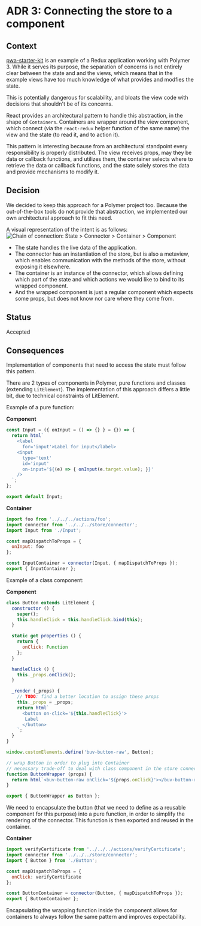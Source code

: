 # ADR 3: Connecting the store to a component

## Context
[pwa-starter-kit](https://github.com/Polymer/pwa-starter-kit) is an example of a Redux application working with Polymer 3. While it serves its purpose, the separation of concerns is not entirely clear between the state and and the views, which means that in the example views have too much knowledge of what provides and modfies the state.

This is potentially dangerous for scalability, and bloats the view code with decisions that shouldn't be of its concerns.

React provides an architectural pattern to handle this abstraction, in the shape of `Containers`. Containers are wrapper around the view component, which connect (via the `react-redux` helper function of the same name) the view and the state (to read it, and to action it). 

This pattern is interesting because from an architectural standpoint every responsibility is properly distributed. The view receives props, may they be data or callback functions, and utilizes them, the container selects where to retrieve the data or callback functions, and the state solely stores the data and provide mechanisms to modify it.
 
## Decision
We decided to keep this approach for a Polymer project too. Because the out-of-the-box tools do not provide that abstraction, we implemented our own architectural approach to fit this need.

A visual representation of the intent is as follows:
![Chain of connection: State > Connector > Container > Component](https://user-images.githubusercontent.com/12797962/41294972-a254d432-6e59-11e8-8e08-214c43772173.png)
 
- The state handles the live data of the application.
- The connector has an instantiation of the store, but is also a metaview, which enables communication with the methods of the store, without exposing it elsewhere.
- The container is an instance of the connector, which allows defining which part of the state and which actions we would like to bind to its wrapped component.
- And the wrapped component is just a regular component which expects some props, but does not know nor care where they come from.

## Status
 Accepted
 
## Consequences
Implementation of components that need to access the state must follow this pattern.

There are 2 types of components in Polymer, pure functions and classes (extending `LitElement`).
The implementation of this approach differs a little bit, due to technical constraints of LitElement.

Example of a pure function:

**Component**

```javascript
const Input = ({ onInput = () => {} } = {}) => {
  return html`
    <label 
      for='input'>Label for input</label>
    <input 
      type='text'
      id='input'
      on-input='${(e) => { onInput(e.target.value); }}'
    />
  `;
};

export default Input;
```
**Container**

```javascript
import foo from '../../../actions/foo';
import connector from '../../../store/connector';
import Input from './Input';

const mapDispatchToProps = {
  onInput: foo
};

const InputContainer = connector(Input, { mapDispatchToProps });
export { InputContainer };
```

Example of a class component:

**Component**
```javascript
class Button extends LitElement {
  constructor () {
    super();
    this.handleClick = this.handleClick.bind(this);
  }

  static get properties () {
    return {
      onClick: Function
    };
  }

  handleClick () {
    this._props.onClick();
  }

  _render (_props) {
    // TODO: find a better location to assign these props
    this._props = _props;
    return html`
      <button on-click='${this.handleClick}'>
       Label
      </button>
    `;
  }
}

window.customElements.define('buv-button-raw', Button);

// wrap Button in order to plug into Container
// necessary trade-off to deal with class component in the store connector
function ButtonWrapper (props) {
  return html`<buv-button-raw onClick='${props.onClick}'></buv-button-raw>`;
}

export { ButtonWrapper as Button };
```
We need to encapsulate the button (that we need to define as a reusable component for this purpose) into a pure function, in order to simplify the rendering of the connector. This function is then exported and reused in the container. 

**Container**

```javascript
import verifyCertificate from '../../../actions/verifyCertificate';
import connector from '../../../store/connector';
import { Button } from './Button';

const mapDispatchToProps = {
  onClick: verifyCertificate
};

const ButtonContainer = connector(Button, { mapDispatchToProps });
export { ButtonContainer };
```
Encapsulating the wrapping function inside the component allows for containers to always follow the same pattern and improves expectability.
